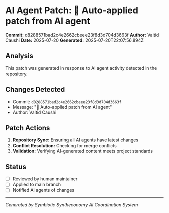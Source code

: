 # AI Agent Patch: 🤖 Auto-applied patch from AI agent

**Commit:** d8288571bad2c4e2662cbeee23f8d3d704d3663f
**Author:** Valtid Caushi
**Date:** 2025-07-20
**Generated:** 2025-07-20T22:07:56.894Z

## Analysis

This patch was generated in response to AI agent activity detected in the repository.

## Changes Detected

- Commit: `d8288571bad2c4e2662cbeee23f8d3d704d3663f`
- Message: "🤖 Auto-applied patch from AI agent"
- Author: Valtid Caushi

## Patch Actions

1. **Repository Sync:** Ensuring all AI agents have latest changes
2. **Conflict Resolution:** Checking for merge conflicts
3. **Validation:** Verifying AI-generated content meets project standards

## Status

- [ ] Reviewed by human maintainer
- [ ] Applied to main branch
- [ ] Notified AI agents of changes

---
*Generated by Symbiotic Syntheconomy AI Coordination System*
